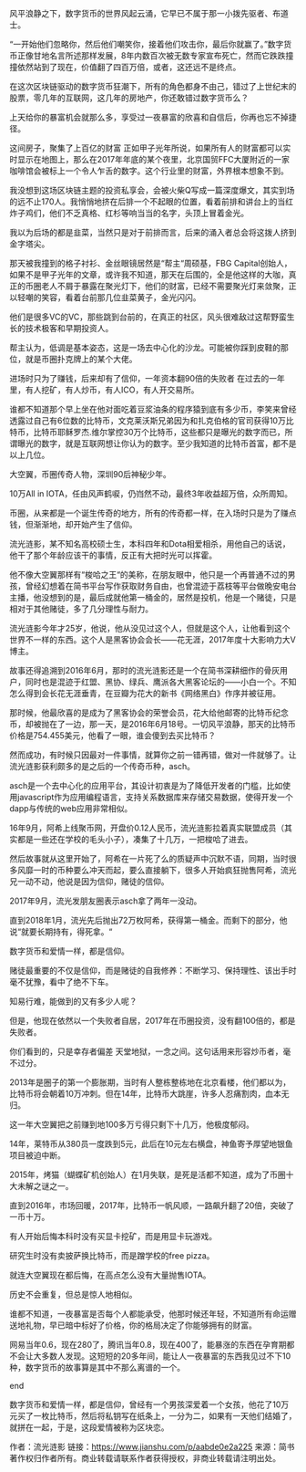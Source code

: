 风平浪静之下，数字货币的世界风起云涌，它早已不属于那一小拨先驱者、布道士。




“一开始他们忽略你，然后他们嘲笑你，接着他们攻击你，最后你就赢了。”数字货币正像甘地名言所述那样发展，8年内数百次被无数专家宣布死亡，然而它跌跌撞撞依然站到了现在，价值翻了四百万倍，或者，这还远不是终点。

在这次区块链驱动的数字货币狂潮下，所有的角色都身不由己，错过了上世纪末的股票，零几年的互联网，这几年的房地产，你还敢错过数字货币么？

上天给你的暴富机会就那么多，享受过一夜暴富的欣喜和自信后，你再也忘不掉捷径。

这间房子，聚集了上百亿的财富
正如甲子光年所说，如果所有人的财富都可以实时显示在地图上，那么在2017年年底的某个夜里，北京国贸FFC大厦附近的一家咖啡馆会被标上一个令人乍舌的数字。这个行业里的财富，外界根本想象不到。

我没想到这场区块链主题的投资私享会，会被火柴Q写成一篇深度爆文，其实到场的远不止170人。我悄悄地挤在后排一个不起眼的位置，看着前排和讲台上的当红炸子鸡们，他们不乏真格、红杉等响当当的名字，头顶上冒着金光。

我以为后场的都是韭菜，当然只是对于前排而言，后来的涌入者总会将这拨人挤到金字塔尖。

那天被我撞到的格子衬衫、金丝眼镜居然是“帮主“周硕基，FBG Capital创始人，如果不是甲子光年的文章，或许我不知道，那天在后围的，全是他这样的大咖，真正的币圈老人不屑于暴露在聚光灯下，他们的财富，已经不需要聚光灯来敛聚，正以轻嘲的笑容，看着台前那几位韭菜黄子，金光闪闪。

他们是很多VC的VC，那些跳到台前的，在真正的社区，风头很难敌过这帮野蛮生长的技术极客和早期投资人。

帮主认为，低调是基本姿态，这是一场去中心化的沙龙。可能被你踩到皮鞋的那位，就是币圈扑克牌上的某个大佬。

进场时只为了赚钱，后来却有了信仰，一年资本翻90倍的失败者
在过去的一年里，有人挖矿，有人炒币，有人ICO，有人开交易所。

谁都不知道那个早上坐在他对面吃着豆浆油条的程序猿到底有多少币，李笑来曾经透露过自己有6位数的比特币，文克莱沃斯兄弟因为和扎克伯格的官司获得10万比特币，比特币耶稣罗杰.维尔掌控30万个比特币，这些都只是曝光的数字而已，所谓曝光的数字，就是互联网想让你认为的数字。至少我知道的比特币首富，都不是以上几位。

大空翼，币圈传奇人物，深圳90后神秘少年。

10万All in IOTA，任由风声鹤唳，仍岿然不动，最终3年收益超万倍，众所周知。

币圈，从来都是一个诞生传奇的地方，所有的传奇都一样，在入场时只是为了赚点钱，但渐渐地，却开始产生了信仰。

流光涟影，某不知名高校硕士生，本科四年和Dota相爱相杀，用他自己的话说，他干了那个年龄应该干的事情，反正有大把时光可以挥霍。

他不像大空翼那样有“梭哈之王“的美称，在朋友眼中，他只是一个再普通不过的男孩，曾经幻想着在简书平台写作获取财务自由，也曾混迹于荔枝等平台做晚安电台主播，他没想到的是，最后成就他第一桶金的，居然是投机，他是一个赌徒，只是相对于其他赌徒，多了几分理性与耐力。

流光涟影今年才25岁，他说，他从没见过这个人，但就是这个人，让他看到这个世界不一样的东西。这个人是黑客协会会长——花无涯，2017年度十大影响力大V博主。




故事还得追溯到2016年6月，那时的流光涟影还是一个在简书深耕细作的骨灰用户，同时也是混迹于红盟、黑协、绿兵、鹰派各大黑客论坛的——小白一个。不知怎么得到会长花无涯垂青，在豆瓣为花大的新书《网络黑白》作序并被征用。

那时候，他最欣喜的是成为了黑客协会的荣誉会员，花大给他邮寄的比特币纪念币，却被抛在了一边，那一天，是2016年6月18号。一切风平浪静，那天的比特币价格是754.455美元，他看了一眼，谁会傻到去买比特币？

然而成功，有时候只因最对一件事情，就算你之前一错再错，做对一件就够了。让流光涟影获利颇多的是之后的一个传奇币种，asch。

asch是一个去中心化的应用平台，其设计初衷是为了降低开发者的门槛，比如使用javascript作为应用编程语言，支持关系数据库来存储交易数据，使得开发一个dapp与传统的web应用非常相似。

16年9月，阿希上线聚币网，开盘价0.12人民币，流光涟影拉着真实联盟成员（其实都是一些还在学校的毛头小子），凑集了十几万，一把梭哈了进去。

然后故事就从这里开始了，阿希在一片死了么的质疑声中沉默不语，同期，当时很多风靡一时的币种要么冲天而起，要么直接躺下，很多人开始疯狂抛售阿希，流光兄一动不动，他说是因为信仰，赌徒的信仰。

2017年9月，流光发朋友圈表示asch拿了两年一没动。

直到2018年1月，流光先后抛出72万枚阿希，获得第一桶金。而剩下的部分，他说“就要长期持有，得死拿。“

数字货币和爱情一样，都是信仰。

赌徒最重要的不仅是信仰，而是赌徒的自我修养：不断学习、保持理性、该出手时毫不犹豫，看中了绝不下车。

知易行难，能做到的又有多少人呢？

但是，他现在依然以一个失败者自居，2017年在币圈投资，没有翻100倍的，都是失败者。

你们看到的，只是幸存者偏差
天堂地狱，一念之间。这句话用来形容炒币者，毫不过分。

2013年是圈子的第一个膨胀期，当时有人整栋整栋地在北京看楼，他们都以为，比特币将会朝着10万冲刺。但在14年，比特币大跳崖，许多人忍痛割肉，血本无归。

这一年大空翼把之前赚到地100多万亏得只剩下十几万，他极度郁闷。

14年，莱特币从380员一度跌到5元，此后在10元左右横盘，神鱼寄予厚望地银鱼项目被迫中断。

2015年，烤猫（蝴蝶矿机创始人）在1月失联，是死是活都不知道，成为了币圈十大未解之谜之一。

直到2016年，市场回暖，2017年，比特币一帆风顺，一路飙升翻了20倍，突破了一币十万。

有人开始后悔本科时没有买显卡挖矿，而是用显卡玩游戏。

研究生时没有卖披萨换比特币，而是蹭学校的free pizza。

就连大空翼现在都后悔，在高点怎么没有大量抛售IOTA。

历史不会重复，但总是惊人地相似。

谁都不知道，一夜暴富是否每个人都能承受，他那时候还年轻，不知道所有命运赠送地礼物，早已暗中标好了价格，你的格局决定了你能够拥有的财富。




网易当年0.6，现在280了，腾讯当年0.8，现在400了，能暴涨的东西在孕育期都不会让大多数人发现。这短短的20多年间，能让人一夜暴富的东西我见过不下10种，数字货币的故事算是其中不那么离谱的一个。

end

数字货币和爱情一样，都是信仰，曾经有一个男孩深爱着一个女孩，他花了10万元买了一枚比特币，然后将私钥写在纸条上，一分为二，如果有一天他们结婚了，就拼在一起，于是，这段爱情被称为区块恋。

作者：流光涟影
链接：https://www.jianshu.com/p/aabde0e2a225
来源：简书
著作权归作者所有。商业转载请联系作者获得授权，非商业转载请注明出处。

